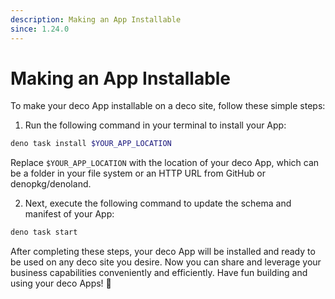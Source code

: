 ```yaml
---
description: Making an App Installable
since: 1.24.0
---
```


# Making an App Installable

To make your deco App installable on a deco site, follow these simple steps:

1. Run the following command in your terminal to install your App:

```bash
deno task install $YOUR_APP_LOCATION
```

Replace `$YOUR_APP_LOCATION` with the location of your deco App, which can be a folder in your file system or an HTTP URL from GitHub or denopkg/denoland.

2. Next, execute the following command to update the schema and manifest of your App:

```bash
deno task start
```

After completing these steps, your deco App will be installed and ready to be used on any deco site you desire. Now you can share and leverage your business capabilities conveniently and efficiently. Have fun building and using your deco Apps! 🚀
